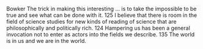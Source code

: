 ﻿Bowker
The trick in making this interesting … is to take the impossible to be true and see what can be done with it. 125
I believe that there is room in the field of science studies for new kinds of reading of science that are philosophically and politically rich. 124
Hampering us has been a general invocation not to enter as actors into the fields we describe. 135
The world is in us and we are in the world.
